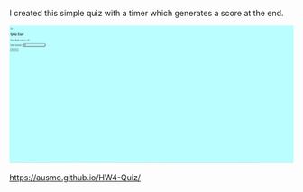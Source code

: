 I created this simple quiz with a timer which generates a score at the end.

![](hw4quiz.jpg)

https://ausmo.github.io/HW4-Quiz/